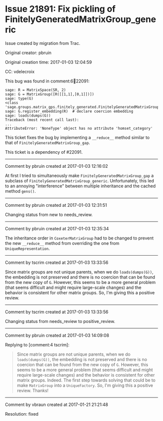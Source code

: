 # Issue 21891: Fix pickling of FinitelyGeneratedMatrixGroup_generic

Issue created by migration from Trac.

Original creator: pbruin

Original creation time: 2017-01-03 12:04:59

CC:  vdelecroix

This bug was found in comment:6:ticket:22091:

```
sage: R = MatrixSpace(SR, 2)
sage: G = MatrixGroup([R([[1,1],[0,1]])])
sage: type(G)
<class 'sage.groups.matrix_gps.finitely_generated.FinitelyGeneratedMatrixGroup_generic_with_category'>
sage: G.register_embedding(R)  # declare coercion embedding
sage: loads(dumps(G))
Traceback (most recent call last):
...
AttributeError: 'NoneType' object has no attribute 'homset_category'
```

This ticket fixes the bug by implementing a `__reduce__` method similar to that of `FinitelyGeneratedMatrixGroup_gap`.

This ticket is a dependency of #22091.


---

Comment by pbruin created at 2017-01-03 12:16:02

At first I tried to simultaneously make `FinitelyGeneratedMatrixGroup_gap` a subclass of `FinitelyGeneratedMatrixGroup_generic`.  Unfortunately, this led to an annoying "interference" between multiple inheritance and the cached method `gens()`.


---

Comment by pbruin created at 2017-01-03 12:31:51

Changing status from new to needs_review.


---

Comment by pbruin created at 2017-01-03 12:35:34

The inheritance order in `CoxeterMatrixGroup` had to be changed to prevent the new `__reduce__` method from overriding the one from `UniqueRepresentation`.


---

Comment by tscrim created at 2017-01-03 13:33:56

Since matrix groups are not unique parents, when we do `loads(dumps(G))`, the embedding is not preserved and there is no coercion that can be found from the new copy of `G`. However, this seems to be a more general problem (that seems difficult and might require large-scale changes) and the behavior is consistent for other matrix groups. So, I'm giving this a positive review.


---

Comment by tscrim created at 2017-01-03 13:33:56

Changing status from needs_review to positive_review.


---

Comment by pbruin created at 2017-01-03 14:09:08

Replying to [comment:4 tscrim]:
> Since matrix groups are not unique parents, when we do `loads(dumps(G))`, the embedding is not preserved and there is no coercion that can be found from the new copy of `G`. However, this seems to be a more general problem (that seems difficult and might require large-scale changes) and the behavior is consistent for other matrix groups.
Indeed.  The first step towards solving that could be to make `MatrixGroup` into a `UniqueFactory`.
> So, I'm giving this a positive review.
Thanks!


---

Comment by vbraun created at 2017-01-21 21:21:48

Resolution: fixed

